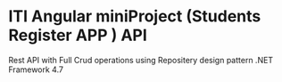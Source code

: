 # ITI Angular miniProject (Students Register APP ) API
Rest API with Full Crud operations using Repositery design pattern 
.NET Framework 4.7 

